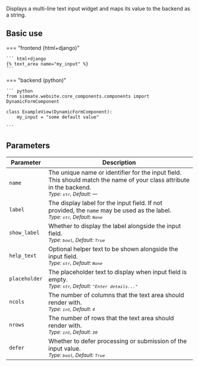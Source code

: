 
Displays a multi-line text input widget and maps its value to the backend as a string.

## Basic use

=== "frontend (html+django)"

    ``` html+django
    {% text_area name="my_input" %}
    ```

=== "backend (python)"

    ``` python
    from simmate.website.core_components.components import DynamicFormComponent

    class ExampleView(DynamicFormComponent):
        my_input = "some default value"
 
    ```

## Parameters

| Parameter     | Description                                                                                                                                                       |
| ------------- | ----------------------------------------------------------------------------------------------------------------------------------------------------------------- |
| `name`        | The unique name or identifier for the input field. This should match the name of your class attribute in the backend.<br><small>*Type: `str`, Default: —*</small> |
| `label`       | The display label for the input field. If not provided, the `name` may be used as the label.<br><small>*Type: `str`, Default: `None`*</small>                     |
| `show_label`  | Whether to display the label alongside the input field.<br><small>*Type: `bool`, Default: `True`*</small>                                                         |
| `help_text`   | Optional helper text to be shown alongside the input field.<br><small>*Type: `str`, Default: `None`*</small>                                                      |
| `placeholder` | The placeholder text to display when input field is empty.<br><small>*Type: `str`, Default: `"Enter details..."`*</small>                                         |
| `ncols`       | The number of columns that the text area should render with.<br><small>*Type: `int`, Default: `4`*</small>                                                          |
| `nrows`       | The number of rows that the text area should render with.<br><small>*Type: `int`, Default: `30`*</small>                                                            |
| `defer`       | Whether to defer processing or submission of the input value.<br><small>*Type: `bool`, Default: `True`*</small>                                                   |
